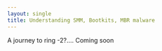 ```yaml
---
layout: single
title: Understanding SMM, Bootkits, MBR malware
---
```


A journey to ring -2?.... Coming soon
